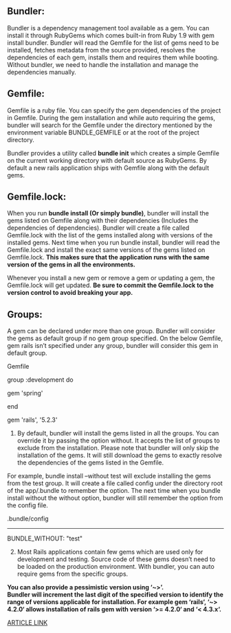 ## Bundler:

Bundler is a dependency management tool available as a gem. You can install it through RubyGems which comes built-in from Ruby 1.9 with gem install bundler. Bundler will read the Gemfile for the list of gems need to be installed, fetches metadata from the source provided, resolves the dependencies of each gem, installs them and requires them while booting. Without bundler, we need to handle the installation and manage the dependencies manually.

## Gemfile:

Gemfile is a ruby file. You can specify the gem dependencies of the project in Gemfile. During the gem installation and while auto requiring the gems, bundler will search for the Gemfile under the directory mentioned by the environment variable BUNDLE_GEMFILE or at the root of the project directory.

Bundler provides a utility called **bundle init** which creates a simple Gemfile on the current working directory with default source as RubyGems. By default a new rails application ships with Gemfile along with the default gems.

## Gemfile.lock:

When you run **bundle install (Or simply bundle)**, bundler will install the gems listed on Gemfile along with their dependencies (Includes the dependencies of dependencies). Bundler will create a file called Gemfile.lock with the list of the gems installed along with versions of the installed gems. Next time when you run bundle install, bundler will read the Gemfile.lock and install the exact same versions of the gems listed on Gemfile.lock. **This makes sure that the application runs with the same version of the gems in all the environments.**

Whenever you install a new gem or remove a gem or updating a gem, the Gemfile.lock will get updated. **Be sure to commit the Gemfile.lock to the version control to avoid breaking your app.**

## Groups:

A gem can be declared under more than one group. Bundler will consider the gems as default group if no gem group specified. On the below Gemfile, gem rails isn’t specified under any group, bundler will consider this gem in default group.

Gemfile

group :development do

gem 'spring'

end

gem 'rails', '5.2.3'

1. By default, bundler will install the gems listed in all the groups. You can override it by passing the option without. It accepts the list of groups to exclude from the installation. Please note that bundler will only skip the installation of the gems. It will still download the gems to exactly resolve the dependencies of the gems listed in the Gemfile.

For example, bundle install –without test will exclude installing the gems from the test group. It will create a file called config under the directory root of the app/.bundle to remember the option. The next time when you bundle install without the without option, bundler will still remember the option from the config file.

.bundle/config

- --

BUNDLE_WITHOUT: "test"

2. Most Rails applications contain few gems which are used only for development and testing. Source code of these gems doesn’t need to be loaded on the production environment. With bundler, you can auto require gems from the specific groups.

**You can also provide a pessimistic version using ‘~>’.   
Bundler will increment the last digit of the specified version to identify the range of versions applicable for installation. 
For example gem ‘rails‘, ‘~> 4.2.0‘ allows installation of rails gem with version ‘>= 4.2.0‘ and ‘< 4.3.x‘.**

[ARTICLE LINK](https://blog.mallow-tech.com/2019/12/understanding-bundler-gemfile-in-ruby-rails/)
